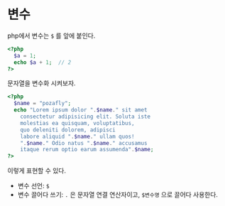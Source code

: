 # 변수

php에서 변수는 `$` 를 앞에 붙인다.

```php
<?php
  $a = 1;
  echo $a + 1;  // 2
?>
```

문자열을 변수화 시켜보자.

```php
<?php
  $name = "pozafly";
  echo "Lorem ipsum dolor ".$name." sit amet 
    consectetur adipisicing elit. Soluta iste 
    molestias ea quisquam, voluptatibus, 
    quo deleniti dolorem, adipisci 
    labore aliquid ".$name." ullam quos! 
    ".$name." Odio natus ".$name." accusamus 
    itaque rerum optio earum assumenda".$name;
?>
```

이렇게 표현할 수 있다.

- 변수 선언: `$`
- 변수 끌어다 쓰기: `.` 은 문자열 연결 연산자이고, `$변수명` 으로 끌어다 사용한다.
